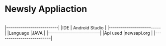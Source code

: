 # Newsly Appliaction
<br>
|--------------------------|
|IDE      | Android Studio |
|--------------------------|
|Language |JAVA            |
|--------------------------|
|Api used |newsapi.org     |
|--------------------------|
